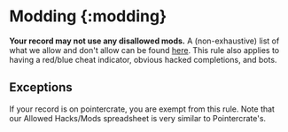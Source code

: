 # Modding {:modding}

**Your record may not use any disallowed mods.** A (non-exhaustive) list of what we allow and don't allow can be found [here](https://docs.google.com/spreadsheets/d/1M4vXMxHcYwtstB6SD9r4lPFotUXhz3IL9D_3JX8tjyE). This rule also applies to having a red/blue cheat indicator, obvious hacked completions, and bots.

## Exceptions
If your record is on pointercrate, you are exempt from this rule. Note that our Allowed Hacks/Mods spreadsheet is very similar to Pointercrate's.